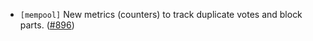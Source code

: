 - `[mempool]` New metrics (counters) to track duplicate votes and block parts.
  ([\#896](https://github.com/cometbft/cometbft/pull/896))
